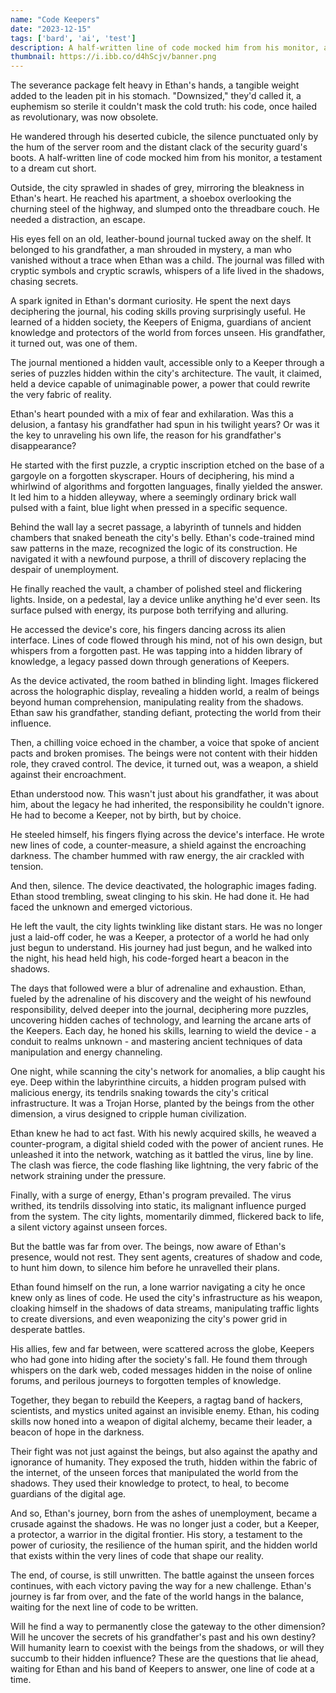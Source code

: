 ```yaml
---
name: "Code Keepers"
date: "2023-12-15"
tags: ['bard', 'ai', 'test']
description: A half-written line of code mocked him from his monitor, a testament of a career cut short.
thumbnail: https://i.ibb.co/d4hScjv/banner.png
---
```


The severance package felt heavy in Ethan's hands, a tangible weight added to the leaden pit in his stomach. "Downsized," they'd called it, a euphemism so sterile it couldn't mask the cold truth: his code, once hailed as revolutionary, was now obsolete.

He wandered through his deserted cubicle, the silence punctuated only by the hum of the server room and the distant clack of the security guard's boots. A half-written line of code mocked him from his monitor, a testament to a dream cut short.

Outside, the city sprawled in shades of grey, mirroring the bleakness in Ethan's heart. He reached his apartment, a shoebox overlooking the churning steel of the highway, and slumped onto the threadbare couch. He needed a distraction, an escape.

His eyes fell on an old, leather-bound journal tucked away on the shelf. It belonged to his grandfather, a man shrouded in mystery, a man who vanished without a trace when Ethan was a child. The journal was filled with cryptic symbols and cryptic scrawls, whispers of a life lived in the shadows, chasing secrets.

A spark ignited in Ethan's dormant curiosity. He spent the next days deciphering the journal, his coding skills proving surprisingly useful. He learned of a hidden society, the Keepers of Enigma, guardians of ancient knowledge and protectors of the world from forces unseen. His grandfather, it turned out, was one of them.

The journal mentioned a hidden vault, accessible only to a Keeper through a series of puzzles hidden within the city's architecture. The vault, it claimed, held a device capable of unimaginable power, a power that could rewrite the very fabric of reality.

Ethan's heart pounded with a mix of fear and exhilaration. Was this a delusion, a fantasy his grandfather had spun in his twilight years? Or was it the key to unraveling his own life, the reason for his grandfather's disappearance?

He started with the first puzzle, a cryptic inscription etched on the base of a gargoyle on a forgotten skyscraper. Hours of deciphering, his mind a whirlwind of algorithms and forgotten languages, finally yielded the answer. It led him to a hidden alleyway, where a seemingly ordinary brick wall pulsed with a faint, blue light when pressed in a specific sequence.

Behind the wall lay a secret passage, a labyrinth of tunnels and hidden chambers that snaked beneath the city's belly. Ethan's code-trained mind saw patterns in the maze, recognized the logic of its construction. He navigated it with a newfound purpose, a thrill of discovery replacing the despair of unemployment.

He finally reached the vault, a chamber of polished steel and flickering lights. Inside, on a pedestal, lay a device unlike anything he'd ever seen. Its surface pulsed with energy, its purpose both terrifying and alluring.

He accessed the device's core, his fingers dancing across its alien interface. Lines of code flowed through his mind, not of his own design, but whispers from a forgotten past. He was tapping into a hidden library of knowledge, a legacy passed down through generations of Keepers.

As the device activated, the room bathed in blinding light. Images flickered across the holographic display, revealing a hidden world, a realm of beings beyond human comprehension, manipulating reality from the shadows. Ethan saw his grandfather, standing defiant, protecting the world from their influence.

Then, a chilling voice echoed in the chamber, a voice that spoke of ancient pacts and broken promises. The beings were not content with their hidden role, they craved control. The device, it turned out, was a weapon, a shield against their encroachment.

Ethan understood now. This wasn't just about his grandfather, it was about him, about the legacy he had inherited, the responsibility he couldn't ignore. He had to become a Keeper, not by birth, but by choice.

He steeled himself, his fingers flying across the device's interface. He wrote new lines of code, a counter-measure, a shield against the encroaching darkness. The chamber hummed with raw energy, the air crackled with tension.

And then, silence. The device deactivated, the holographic images fading. Ethan stood trembling, sweat clinging to his skin. He had done it. He had faced the unknown and emerged victorious.

He left the vault, the city lights twinkling like distant stars. He was no longer just a laid-off coder, he was a Keeper, a protector of a world he had only just begun to understand. His journey had just begun, and he walked into the night, his head held high, his code-forged heart a beacon in the shadows.



The days that followed were a blur of adrenaline and exhaustion. Ethan, fueled by the adrenaline of his discovery and the weight of his newfound responsibility, delved deeper into the journal, deciphering more puzzles, uncovering hidden caches of technology, and learning the arcane arts of the Keepers. Each day, he honed his skills, learning to wield the device - a conduit to realms unknown - and mastering ancient techniques of data manipulation and energy channeling.

One night, while scanning the city's network for anomalies, a blip caught his eye. Deep within the labyrinthine circuits, a hidden program pulsed with malicious energy, its tendrils snaking towards the city's critical infrastructure. It was a Trojan Horse, planted by the beings from the other dimension, a virus designed to cripple human civilization.

Ethan knew he had to act fast. With his newly acquired skills, he weaved a counter-program, a digital shield coded with the power of ancient runes. He unleashed it into the network, watching as it battled the virus, line by line. The clash was fierce, the code flashing like lightning, the very fabric of the network straining under the pressure.

Finally, with a surge of energy, Ethan's program prevailed. The virus writhed, its tendrils dissolving into static, its malignant influence purged from the system. The city lights, momentarily dimmed, flickered back to life, a silent victory against unseen forces.

But the battle was far from over. The beings, now aware of Ethan's presence, would not rest. They sent agents, creatures of shadow and code, to hunt him down, to silence him before he unravelled their plans.

Ethan found himself on the run, a lone warrior navigating a city he once knew only as lines of code. He used the city's infrastructure as his weapon, cloaking himself in the shadows of data streams, manipulating traffic lights to create diversions, and even weaponizing the city's power grid in desperate battles.

His allies, few and far between, were scattered across the globe, Keepers who had gone into hiding after the society's fall. He found them through whispers on the dark web, coded messages hidden in the noise of online forums, and perilous journeys to forgotten temples of knowledge.

Together, they began to rebuild the Keepers, a ragtag band of hackers, scientists, and mystics united against an invisible enemy. Ethan, his coding skills now honed into a weapon of digital alchemy, became their leader, a beacon of hope in the darkness.

Their fight was not just against the beings, but also against the apathy and ignorance of humanity. They exposed the truth, hidden within the fabric of the internet, of the unseen forces that manipulated the world from the shadows. They used their knowledge to protect, to heal, to become guardians of the digital age.

And so, Ethan's journey, born from the ashes of unemployment, became a crusade against the shadows. He was no longer just a coder, but a Keeper, a protector, a warrior in the digital frontier. His story, a testament to the power of curiosity, the resilience of the human spirit, and the hidden world that exists within the very lines of code that shape our reality.

The end, of course, is still unwritten. The battle against the unseen forces continues, with each victory paving the way for a new challenge. Ethan's journey is far from over, and the fate of the world hangs in the balance, waiting for the next line of code to be written.

Will he find a way to permanently close the gateway to the other dimension? Will he uncover the secrets of his grandfather's past and his own destiny? Will humanity learn to coexist with the beings from the shadows, or will they succumb to their hidden influence? These are the questions that lie ahead, waiting for Ethan and his band of Keepers to answer, one line of code at a time.

